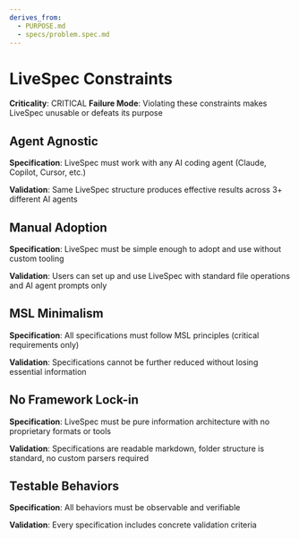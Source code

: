 ```yaml
---
derives_from:
  - PURPOSE.md
  - specs/problem.spec.md
---
```


# LiveSpec Constraints

**Criticality**: CRITICAL
**Failure Mode**: Violating these constraints makes LiveSpec unusable or defeats its purpose

## Agent Agnostic

**Specification**: LiveSpec must work with any AI coding agent (Claude, Copilot, Cursor, etc.)

**Validation**: Same LiveSpec structure produces effective results across 3+ different AI agents

## Manual Adoption

**Specification**: LiveSpec must be simple enough to adopt and use without custom tooling

**Validation**: Users can set up and use LiveSpec with standard file operations and AI agent prompts only

## MSL Minimalism

**Specification**: All specifications must follow MSL principles (critical requirements only)

**Validation**: Specifications cannot be further reduced without losing essential information

## No Framework Lock-in

**Specification**: LiveSpec must be pure information architecture with no proprietary formats or tools

**Validation**: Specifications are readable markdown, folder structure is standard, no custom parsers required

## Testable Behaviors

**Specification**: All behaviors must be observable and verifiable

**Validation**: Every specification includes concrete validation criteria
